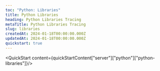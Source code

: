 ```yaml
---
toc: "Python: Libraries"
title: Python Libraries
heading: Python Libraries Tracing
metaTitle: Python Libraries Tracing
slug: libraries
createdAt: 2024-01-18T00:00:00.000Z
updatedAt: 2024-01-18T00:00:00.000Z
quickstart: true
---
```


<QuickStart content={quickStartContent["server"]["python"]["python-libraries"]}/>
